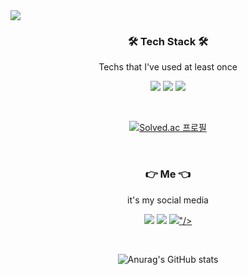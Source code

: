 <img src="https://capsule-render.vercel.app/api?type=waving&color=timeGradient&height=300&section=header&text=LeeChan();&fontSize=90" />


<h3 align="center">🛠 Tech Stack 🛠</h3>

<p align="center"> Techs that I've used at least once </p>

<p align="center"> <img src="https://img.shields.io/badge/C-A8B9CC?style=flat-square&logo=C&logoColor=white"/></a> <img src="https://img.shields.io/badge/Python-3776AB?style=flat-square&logo=Python&logoColor=white"/></a> <img src="https://img.shields.io/badge/GitHub-181717?style=flat-square&logo=GitHub&logoColor=white"/></a> </p>

<br>

<div align="center">
  
[![Solved.ac 프로필](http://mazassumnida.wtf/api/v2/generate_badge?boj=05_chani)](https://solved.ac/05_chani) </div>

<br>

<h3 align="center">👉  Me 👈</h3>

<p align="center"> it's my social media </p>

<p align="center"> <a href="https://www.instagram.com/05._.chani" target="_blank"><img src="https://img.shields.io/badge/instargram-E4405F?style=flat-square&logo=Instagram&logoColor=white"/></a>
  <a href="https://www.youtube.com/channel/UCmYS7qI6iTBRiwJbPAOnQ5A" target="_blank"><img src="https://img.shields.io/badge/youtube-FF0000?style=flat-square&logo=YouTube&logoColor=white"/></a>
  <a href="https://www.notion.so/594836b0a7f24f6292e87c5879492d5b?pvs=4" target="_blank"><img src="<img src="https://img.shields.io/badge/notion-000000?style=for-the-badge&logo=notion&logoColor=white">"/></a>

</p>

<br>

<div align="center">
  
![Anurag's GitHub stats](https://github-readme-stats.vercel.app/api?username=chanee917&show_icons=true&theme=radical)

<br>

</div>


